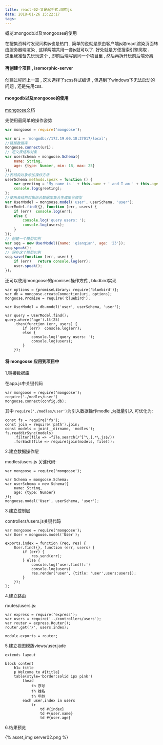 ```yaml
---
title: react-02-又是起手式:同构js
date: 2018-01-26 15:22:17
tags:
---
```


概览:mongodb以及mongoose的使用

在搜集资料时发现同构js也是热门 , 简单的说就是原由客户端js如react渲染页面转由服务器端渲染 , 这样两端共用一套js就可以了. 好处就是方便搜索引擎爬取 .   
这里我准备先玩玩这个 , 即前后端写到同一个项目里 , 然后再拆开玩前后端分离.

#### 再创建个项目 , isomorphic-server

创建过程同上一篇 , 这次选择了scss样式编译 , 但遇到了windows下无法启动的问题 , 还是先用css.

#### mongodb以及mongoose的使用

[mongoose文档](http://www.nodeclass.com/api/mongoose.html)

先使用最简单的操作姿势

```javascript
var mongoose = require('mongoose');

var uri = 'mongodb://172.19.60.18:27017/local';
//链接数据库
mongoose.connect(uri);
// 定义表结构对象
var userSchema = mongoose.Schema({
    name: String,
    age: {type: Number, min: 18, max: 25}
});
//表结构对象添加操作方法
userSchema.methods.speak = function () {
    var greeting = 'My name is ' + this.name + ' and I am ' + this.age + ' years old';
    console.log(greeting);
};
//使用表结构对象结合数据库集合生成集合模型
var UserModel = mongoose.model('user', userSchema, 'user');
UserModel.find({}, function (err, users) {
    if (err)  console.log(err);
    else {
        console.log('query users: ');
        console.log(users);
    }
});
// 创建一个模型实例
var sqq = new UserModel({name: 'qianqian', age: '23'});
sqq.speak();
// 保存这个模型实例
sqq.save(function (err, user) {
    if (err)   return console.log(err);
    user.speak();
});
```   

还可以使用mongoose的promises操作方式 , bludbird实现

```
var options = {promiseLibrary: require('bluebird')};
var db = mongoose.createConnection(uri, options);
mongoose.Promise = require('bluebird');

var UserModel = db.model('user', userSchema, 'user');

var query = UserModel.find();
query.where('age').lt(25)
    .then(function (err, users) {
        if (err)  console.log(err);
        else {
            console.log('query users: ');
            console.log(users);
        }
    });

```

#### 将 mongoose 应用到项目中

1.链接数据库

在app.js中关键代码

```
var mongoose = require('mongoose');
require('./modles/user')
mongoose.connect(config.db);
```

其中 `require('./modles/user')`为引入数据操作modle ,为批量引入,可优化为:

```
const fs = require('fs');
const join = require('path').join;
const models = join(__dirname, 'modles');
fs.readdirSync(models)
    .filter(file => ~file.search(/^[^\.].*\.js$/))
    .forEach(file => require(join(models, file)));
```

2.建立数据操作层

modles/users.js 关键代码:

```
var mongoose = require('mongoose');

var Schema = mongoose.Schema;
var userSchema = new Schema({
    name: String,
    age: {type: Number}
});
mongoose.model('User', userSchema, 'user');
```

3.建立控制层   

controllers/users.js关键代码   

```
var mongoose = require('mongoose');
var User = mongoose.model('User');

exports.index = function (req, res) {
    User.find({}, function (err, users) {
        if (err) {
            res.send(err);
        } else {
            console.log('user.find():')
            console.log(users)
            res.render('user', {title: 'user',users:users});
        }
    });
};
```

4.建立路由   

routes/users.js:

```
var express = require('express');
var users = require('../controllers/users');
var router = express.Router();
router.get('/', users.index);

module.exports = router;
```

5.建立视图模版views/user.jade   

```
extends layout

block content
    h1= title
    p Welcome to #{title}
    table(style='border:solid 1px pink')
        thead
            th 序号
            th 姓名
            th 年龄
        each user,index in users
            tr
                td #{index}
                td #{user.name}
                td #{user.age}

```

6.结果预览   

{% asset_img server02.png %}